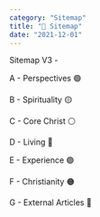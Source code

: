 ```yaml
---
category: "Sitemap" 
title: "🔮 Sitemap"
date: "2021-12-01"
---
```


Sitemap V3 - 

A - Perspectives 🟢

B - Spirituality 🟡 

C - Core Christ ⚪

D - Living 🔵

E - Experience 🟣

F - Christianity 🟠

G - External Articles 🔴



<!-- sort is by filename -->

<!-- 
Sitemap V2 - 

 Potentiality - [possibility, perspectives, core]

 Creativity - Accessing and Gaining Creativity 

 Conceptual - Spiritual Concepts 
 
 Thought 

 Resources 

 Research 

 
 Living - 

Encouragement - Worth it 

Words - It's not quite poetry is it 

-->